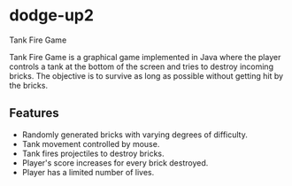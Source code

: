 # dodge-up2
Tank Fire Game

Tank Fire Game is a graphical game implemented in Java where the player controls a tank at the bottom of the screen
and tries to destroy incoming bricks. The objective is to survive as long as possible without getting hit by the bricks.

## Features

- Randomly generated bricks with varying degrees of difficulty.
- Tank movement controlled by mouse.
- Tank fires projectiles to destroy bricks.
- Player's score increases for every brick destroyed.
- Player has a limited number of lives.
